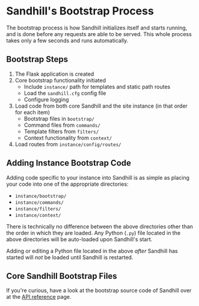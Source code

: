 # Sandhill's Bootstrap Process
The bootstrap process is how Sandhill initializes itself and starts
running, and is done before any requests are able to be served. This
whole process takes only a few seconds and runs automatically.


## Bootstrap Steps

1. The Flask application is created
2. Core bootstrap functionality initiated
    * Include `instance/` path for templates and static path routes
    * Load the `sandhill.cfg` config file
    * Configure logging
3. Load code from both core Sandhill and the site instance (in that order for each item)
    * Bootstrap files in `bootstrap/`
    * Command files from `commands/`
    * Template filters from `filters/`
    * Context functionality from `context/`
4. Load routes from `instance/config/routes/`


## Adding Instance Bootstrap Code
Adding code specific to your instance into Sandhill is as simple
as placing your code into one of the appropriate directories:

- `instance/bootstrap/`
- `instance/commands/`
- `instance/filters/`
- `instance/context/`

There is technically no difference between the above directories other than the order
in which they are loaded. Any Python (`.py`) file located in the above directories
will be auto-loaded upon Sandhill's start.

Adding or editing a Python file located in the above _after_ Sandhill has started will
_not_ be loaded until Sandhill is restarted.


## Core Sandhill Bootstrap Files
If you're curious, have a look at the bootstrap source code of Sandhill over at
the [API reference](/sandhill/api-reference/#bootstrap) page.
